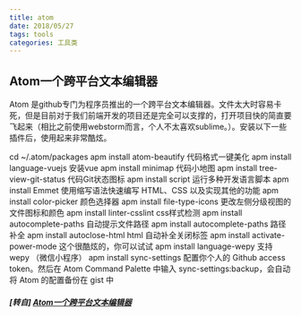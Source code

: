 ```yaml
---
title: atom
date: 2018/05/27
tags: tools
categories: 工具类
---
```


## Atom一个跨平台文本编辑器

Atom 是github专门为程序员推出的一个跨平台文本编辑器。文件太大时容易卡死，但是目前对于我们前端开发的项目还是完全可以支撑的，打开项目快的简直要飞起来（相比之前使用webstorm而言，个人不太喜欢sublime。）。安装以下一些插件后，使用起来非常酷炫。
 <!-- more -->
cd ~/.atom/packages 
apm install atom-beautify 代码格式一键美化
apm install language-vuejs 安装vue
apm install minimap  代码小地图
apm install tree-view-git-status 代码Git状态图标
apm install script 运行多种开发语言脚本
apm install Emmet 使用缩写语法快速编写 HTML、CSS 以及实现其他的功能
apm install color-picker 颜色选择器
apm install file-type-icons 更改左侧分级视图的文件图标和颜色
apm install linter-csslint css样式检测
apm install autocomplete-paths 自动提示文件路径
apm install autocomplete-paths 路径补全
apm install autoclose-html html 自动补全关闭标签
apm install activate-power-mode  这个很酷炫的，你可以试试
apm install language-wepy 支持wepy （微信小程序）
apm install sync-settings 配置你个人的 Github access token。然后在 Atom Command Palette 中输入 sync-settings:backup，会自动将 Atom 的配置备份在 gist 中

##### [转自] [Atom一个跨平台文本编辑器](https://segmentfault.com/a/1190000014899093)
